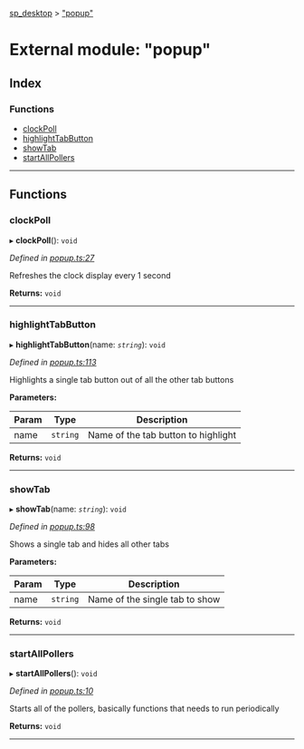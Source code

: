 [sp_desktop](../README.md) > ["popup"](../modules/_popup_.md)

# External module: "popup"

## Index

### Functions

* [clockPoll](_popup_.md#clockpoll)
* [highlightTabButton](_popup_.md#highlighttabbutton)
* [showTab](_popup_.md#showtab)
* [startAllPollers](_popup_.md#startallpollers)

---

## Functions

<a id="clockpoll"></a>

###  clockPoll

▸ **clockPoll**(): `void`

*Defined in [popup.ts:27](https://github.com/d3lta-v/SP_Desktop/blob/31a6874/src/popup.ts#L27)*

Refreshes the clock display every 1 second

**Returns:** `void`

___
<a id="highlighttabbutton"></a>

###  highlightTabButton

▸ **highlightTabButton**(name: *`string`*): `void`

*Defined in [popup.ts:113](https://github.com/d3lta-v/SP_Desktop/blob/31a6874/src/popup.ts#L113)*

Highlights a single tab button out of all the other tab buttons

**Parameters:**

| Param | Type | Description |
| ------ | ------ | ------ |
| name | `string` |  Name of the tab button to highlight |

**Returns:** `void`

___
<a id="showtab"></a>

###  showTab

▸ **showTab**(name: *`string`*): `void`

*Defined in [popup.ts:98](https://github.com/d3lta-v/SP_Desktop/blob/31a6874/src/popup.ts#L98)*

Shows a single tab and hides all other tabs

**Parameters:**

| Param | Type | Description |
| ------ | ------ | ------ |
| name | `string` |  Name of the single tab to show |

**Returns:** `void`

___
<a id="startallpollers"></a>

###  startAllPollers

▸ **startAllPollers**(): `void`

*Defined in [popup.ts:10](https://github.com/d3lta-v/SP_Desktop/blob/31a6874/src/popup.ts#L10)*

Starts all of the pollers, basically functions that needs to run periodically

**Returns:** `void`

___


